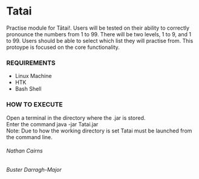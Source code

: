 # Tatai
Practise module for Tātai!. Users will be tested on their ability to correctly pronounce the numbers from 1 to 99. There will be two levels, 1 to 9, and 1 to 99. Users should be able to select which list they will practise from. This protoype is focused on the core functionality.

### REQUIREMENTS
* Linux Machine
* HTK
* Bash Shell

### HOW TO EXECUTE
Open a terminal in the directory where the .jar is stored. <br>
Enter the command java -jar Tatai.jar <br>
Note: Due to how the working directory is set Tatai must be launched from the command line.

###### Nathan Cairns
###### Buster Darragh-Major
